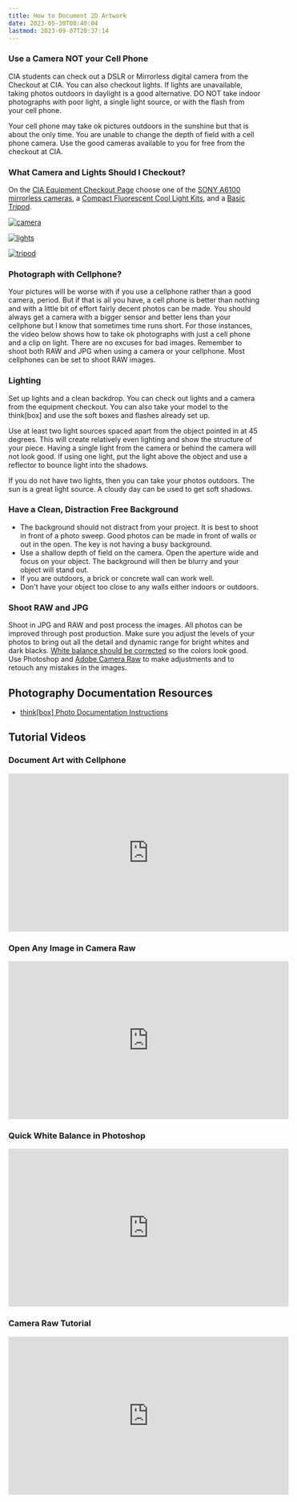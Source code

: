 ```yaml
---
title: How to Document 2D Artwork
date: 2023-05-30T00:40:04
lastmod: 2023-09-07T20:37:14
---
```


### Use a Camera NOT your Cell Phone

CIA students can check out a DSLR or Mirrorless digital camera from the Checkout at CIA. You can also checkout lights. If lights are unavailable, taking photos outdoors in daylight is a good alternative. DO NOT take indoor photographs with poor light, a single light source, or with the flash from your cell phone.

Your cell phone may take ok pictures outdoors in the sunshine but that is about the only time. You are unable to change the depth of field with a cell phone camera. Use the good cameras available to you for free from the checkout at CIA.

### What Camera and Lights Should I Checkout?

On the [CIA Equipment Checkout Page](https://cia.webcheckout.net/sso/patron#!/) choose one of the [SONY A6100 mirrorless cameras](https://cia.webcheckout.net/sso/patron#!/category/23050497), a [Compact Fluorescent Cool Light Kits](https://cia.webcheckout.net/sso/patron#!/category/15348239), and a [Basic Tripod](https://cia.webcheckout.net/sso/patron#!/category/104834).

<div class="gallery-grid">

[![camera](https://cia.webcheckout.net/attachments/23050552/sony-a6100.jpg)](https://cia.webcheckout.net/sso/patron#!/category/23050497)

[![lights](https://cia.webcheckout.net/attachments/183754/cool%20light.jpg)](https://cia.webcheckout.net/sso/patron#!/category/15348239)

[![tripod](https://cia.webcheckout.net/attachments/184929/manfrotto_mkcompact.jpg)](https://cia.webcheckout.net/sso/patron#!/category/104834)

</div>

### Photograph with Cellphone?

Your pictures will be worse with if you use a cellphone rather than a good camera, period. But if that is all you have, a cell phone is better than nothing and with a little bit of effort fairly decent photos can be made. You should always get a camera with a bigger sensor and better lens than your cellphone but I know that sometimes time runs short. For those instances, the video below shows how to take ok photographs with just a cell phone and a clip on light. There are no excuses for bad images. Remember to shoot both RAW and JPG when using a camera or your cellphone. Most cellphones can be set to shoot RAW images.

### Lighting

Set up lights and a clean backdrop. You can check out lights and a camera from the equipment checkout. You can also take your model to the think\[box\] and use the soft boxes and flashes already set up.

Use at least two light sources spaced apart from the object pointed in at 45 degrees. This will create relatively even lighting and show the structure of your piece. Having a single light from the camera or behind the camera will not look good. If using one light, put the light above the object and use a reflector to bounce light into the shadows.

If you do not have two lights, then you can take your photos outdoors. The sun is a great light source. A cloudy day can be used to get soft shadows.

### Have a Clean, Distraction Free Background

- The background should not distract from your project. It is best to shoot in front of a photo sweep. Good photos can be made in front of walls or out in the open. The key is not having a busy background.
- Use a shallow depth of field on the camera. Open the aperture wide and focus on your object. The background will then be blurry and your object will stand out.
- If you are outdoors, a brick or concrete wall can work well.
- Don't have your object too close to any walls either indoors or outdoors.

### Shoot RAW and JPG

Shoot in JPG and RAW and post process the images. All photos can be improved through post production. Make sure you adjust the levels of your photos to bring out all the detail and dynamic range for bright whites and dark blacks. [White balance should be corrected](https://www.youtube.com/watch?v=m0yZEWUSahk) so the colors look good. Use Photoshop and [Adobe Camera Raw](https://www.youtube.com/watch?v=11jwSwUu2WI) to make adjustments and to retouch any mistakes in the images.

## Photography Documentation Resources

- [think\[box\] Photo Documentation Instructions](../photography/thinkbox-photo-documentation-instructions.md)
## Tutorial Videos

<div class="video-grid">

<div class="video-card">

### Document Art with Cellphone

<div class="iframe-16-9-container" >
<iframe class="youTubeIframe" src="https://www.youtube.com/embed/Cq_Cx_5Zhks?rel=0" width="560" height="315" frameborder="0" allowfullscreen="allowfullscreen"></iframe>
</div>
</div>

<div class="video-card">

### Open Any Image in Camera Raw

<div class="iframe-16-9-container"><iframe class="youTubeIframe" src="https://www.youtube.com/embed/ftMICesJwGc?rel=0" width="560" height="315" frameborder="0" allowfullscreen="allowfullscreen"></iframe>
</div>
</div>

<div class="video-card">

### Quick White Balance in Photoshop

<div class="iframe-16-9-container"><iframe class="youTubeIframe" src="https://www.youtube.com/embed/m0yZEWUSahk?rel=0" width="560" height="315" frameborder="0" allowfullscreen="allowfullscreen"></iframe>
</div>
</div>

<div class="video-card">

### Camera Raw Tutorial

<div class="iframe-16-9-container"><iframe class="youTubeIframe" src="https://www.youtube.com/embed/11jwSwUu2WI?rel=0" width="560" height="315" frameborder="0" allowfullscreen="allowfullscreen"></iframe>
</div>
</div>

</div>

